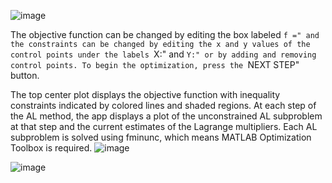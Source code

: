 ![image](https://github.com/user-attachments/assets/b3475d50-f7ea-4f89-b75f-517fffd8eb78)

The objective function can be changed by editing the box labeled ``f =" and the constraints can be changed by editing the x and y values of the control points under the labels ``X:" and ``Y:" or by adding and removing control points. To begin the optimization, press the ``NEXT STEP" button. 

The top center plot displays the objective function with inequality constraints indicated by colored lines and shaded regions. At each step of the AL method, the app displays a plot of the unconstrained AL subproblem at that step and the current estimates of the Lagrange multipliers. Each AL subproblem is solved using fminunc, which means MATLAB Optimization Toolbox is required. 
![image](https://github.com/user-attachments/assets/f5541ed3-719f-4061-9ef7-47ec9f8a3bdc)

![image](https://github.com/user-attachments/assets/262cf58d-6fda-4818-b610-fe546a969229)
